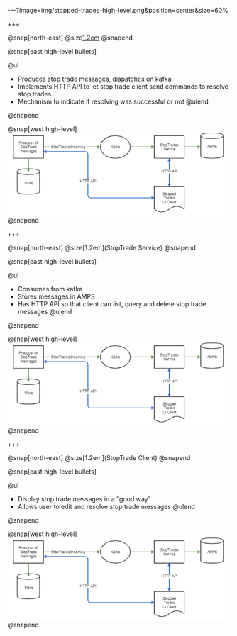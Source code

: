 ---?image=img/stopped-trades-high-level.png&position=center&size=60%

+++

@snap[north-east]
@size[1.2em](Producer)
@snapend

@snap[east high-level bullets]

@ul[](false)
 - Produces stop trade messages, dispatches on kafka
 - Implements HTTP API to let stop trade client send commands to resolve stop trades.
 - Mechanism to indicate if resolving was successful or not
 @ulend

@snapend

@snap[west high-level]
![](img/stopped-trades-high-level.png)
@snapend

+++

@snap[north-east]
@size[1.2em](StopTrade Service)
@snapend

@snap[east high-level bullets]

@ul[](false)
- Consumes from kafka
- Stores messages in AMPS
- Has HTTP API so that client can list, query and delete stop trade messages
 @ulend

@snapend

@snap[west high-level]
![](img/stopped-trades-high-level.png)
@snapend

+++

@snap[north-east]
@size[1.2em](StopTrade Client)
@snapend

@snap[east high-level bullets]

@ul[](false)
- Display stop trade messages in a "good way"
- Allows user to edit and resolve stop trade messages
 @ulend

@snapend

@snap[west high-level]
![](img/stopped-trades-high-level.png)
@snapend
